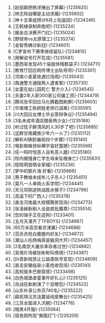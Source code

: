 
1. [赵丽颖把杨洋捶出了屏幕]-[1235625]
1. [林志玲自曝是主动求婚]-[1235602]
1. [神十五乘组预计6月上旬返回]-[1234246]
1. [王鹤棣录制奔跑吧]-[1235224]
1. [掘金总决赛开门红]-[1235024]
1. [野球帝vs太原理工]-[1235274]
1. [金智秀确诊新冠]-[1234601]
1. [C罗宣布下赛季继续留队]-[1234810]
1. [用解说号打开花戎]-[1235581]
1. [墨西哥发现45个装肢体残骸袋子]-[1234711]
1. [教育厅回应网传博士出轨导师]-[1235301]
1. [河南小麦夏收遇烂场雨]-[1235043]
1. [南通警方通报两人遇害案]-[1235730]
1. [女童在幼儿园死亡 警方介入]-[1234545]
1. [夫妻2年入职300家公司骗工资]-[1234479]
1. [腾讯张军回应马化腾截图刷屏]-[1235603]
1. [华南理工称顾姓老师已调离]-[1235591]
1. [川大回应女博士毕业答辩争议]-[1235494]
1. [3名未成年酒店猥亵两少女]-[1235188]
1. [听过弦子醉清风的人30岁了吧]-[1235695]
1. [这群甘南藏族少年六一火了]-[1235112]
1. [解析AI换脸骗局四个步骤]-[1235140]
1. [电影蜘蛛侠纵横宇宙好震撼]-[1235588]
1. [任一鸣时悦恶人自有恶人磨]-[1235180]
1. [校内被撞身亡学生母亲坠楼身亡]-[1235831]
1. [程晓玥首晒全家福]-[1235236]
1. [梦中的那片海 好看]-[1235666]
1. [男子教唆未成年儿子杀人]-[1235451]
1. [莫凡一人单挑火系学院]-[1234441]
1. [天元邓刚逆转战胜水猴子]-[1234796]
1. [高温下的广西人]-[1235378]
1. [直击河南最大规模腾房现场]-[1234773]
1. [张凌赫新剧人设是疯批魔尊]-[1235514]
1. [您的骑手正在逗狗]-[1233401]
1. [五月天凑齐了TFBOYS]-[1234667]
1. [60万米高空看京津冀]-[1234688]
1. [范丞丞抢白鹿圈内好友]-[1234672]
1. [潮汕人吃杨梅真是脑洞大开]-[1234457]
1. [2名南京大屠杀幸存者过世]-[1234892]
1. [吴倩片场被张彬彬叫倩倩]-[1234387]
1. [抖音新规禁止公益类账号变现]-[1234809]
1. [直击安徽临泉小麦抢收现场]-[1235141]
1. [高校版多巴胺穿搭]-[1233498]
1. [白色城堡虐童事件好扎心]-[1235125]
1. [肖战在新剧演了个显眼包]-[1234522]
1. [山东补录公务员740名]-[1235222]
1. [薛凯琪汪苏泷蔓延纯爱舞台]-[1235425]
1. [江苏全面进入汛期]-[1234776]
1. [暗黑4开服]-[1235064]
1. [宿舍厕所现“粪围灯”]-[1235209]